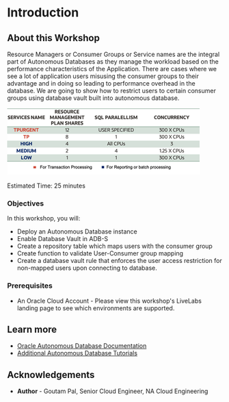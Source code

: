 # Introduction

## About this Workshop

Resource Managers or Consumer Groups or Service names are the integral part of Autonomous Databases as they manage the workload based on the performance characteristics of the Application.
There are cases where we see a lot of application users misusing the consumer groups to their advantage and in doing so leading to performance overhead in the database.
We are going to show how to restrict users to certain consumer groups using database vault built into autonomous database.

![ADB Consumer Groups](./images/adb-consumer-group.png " ")

Estimated Time: 25 minutes

### Objectives
In this workshop, you will:
* Deploy an Autonomous Database instance 
* Enable Database Vault in ADB-S
* Create a repository table which maps users with the consumer group
* Create function to validate User-Consumer group mapping
* Create a database vault rule that enforces the user access restriction for non-mapped users upon connecting to database.
### Prerequisites

* An Oracle Cloud Account - Please view this workshop's LiveLabs landing page to see which environments are supported.


## Learn more

* [Oracle Autonomous Database Documentation](https://docs.oracle.com/en/cloud/paas/autonomous-data-warehouse-cloud/index.html)
* [Additional Autonomous Database Tutorials](https://docs.oracle.com/en/cloud/paas/autonomous-data-warehouse-cloud/tutorials.html)


## Acknowledgements
* **Author** - Goutam Pal, Senior Cloud Engineer, NA Cloud Engineering
